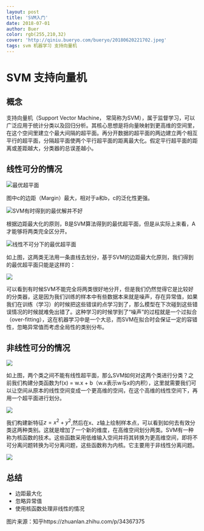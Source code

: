 ```yaml
---
layout: post
title: 'SVM入门'
date: 2018-07-01
author: Buer
color: rgb(255,210,32)
cover: 'http://qiniu.bueryo.com/bueryo/20180620221702.jpeg'
tags: svm 机器学习 支持向量机
---
```

# SVM 支持向量机
## 概念
支持向量机（Support Vector Machine， 常简称为SVM），属于监督学习，可以广泛应用于统计分类以及回归分析。其核心思想是将向量映射到更高维的空间里，在这个空间里建立个最大间隔的超平面。再分开数据的超平面的两边建立两个相互平行的超平面，分隔超平面使两个平行超平面的距离最大化。假定平行超平面的距离或差距越大，分类器的总误差越小。

## 线性可分的情况

![最优超平面](http://qiniu.bueryo.com/18-10-7/87007141.jpg)  

图中c的边距（Margin）最大，相对于a和b，c的泛化性更强。

![SVM有时得到的最优解并不好](http://qiniu.bueryo.com/18-10-7/33793985.jpg)

根据边距最大化的原则，B是SVM算法得到的最优超平面，但是从实际上来看，A才能够将两类完全区分开。

![线性不可分下的最优超平面](http://qiniu.bueryo.com/18-10-7/1320708.jpg)

如上图，这两类无法用一条直线去划分，基于SVM的边距最大化原则，我们得到的最优超平面只能是这样的：

![](http://qiniu.bueryo.com/18-10-7/61173101.jpg)

可以看到有时候SVM不能完全将两类很好地分开，但是我们仍然觉得它是比较好的分类器，这是因为我们训练的样本中有些数据本来就是噪声，存在异常值，如果我们在训练（学习）的时候把这些错误的点学习到了，那么模型在下次碰到这些错误情况的时候就难免出错了。这种学习的时候学到了“噪声”的过程就是一个过拟合（over-fitting），这在机器学习中是一个大忌，而SVM在拟合时会保证一定的容错性，忽略异常值而考虑全局性的类别分布。


## 非线性可分的情况

![](http://qiniu.bueryo.com/18-10-7/73264542.jpg)  

如上图，两个类之间不能有线性超平面，那么SVM如何对这两个类进行分类？之前我们构建分类函数为f(x) = w.x + b（w.x表示w与x的内积），这里就需要我们可以让空间从原本的线性空间变成一个更高维的空间，在这个高维的线性空间下，再用一个超平面进行划分。

![](http://qiniu.bueryo.com/18-10-7/18869706.jpg)  

我们构建新特征$z=x^2+y^2$,然后在x、z轴上绘制样本点，可以看到如何去有效分类这两种类别。这就是增加了一个新的维度，在高维空间划分两类。SVM有一种称为核函数的技术。这些函数采用低维输入空间并将其转换为更高维空间，即将不可分离问题转换为可分离问题，这些函数称为内核。它主要用于非线性分离问题。  

![](http://qiniu.bueryo.com/18-10-7/80773178.jpg)

## 总结
- 边距最大化
- 忽略异常值
- 使用核函数处理非线性的情况




图片来源：知乎https://zhuanlan.zhihu.com/p/34367375
